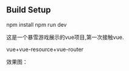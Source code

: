 ## Build Setup
npm install
npm run dev

这是一个暴雪游戏展示的vue项目,第一次接触vue.

vue+vue-resource+vue-router

效果图：


